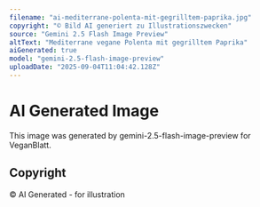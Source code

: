 ```yaml
---
filename: "ai-mediterrane-polenta-mit-gegrilltem-paprika.jpg"
copyright: "© Bild AI generiert zu Illustrationszwecken"
source: "Gemini 2.5 Flash Image Preview"
altText: "Mediterrane vegane Polenta mit gegrilltem Paprika"
aiGenerated: true
model: "gemini-2.5-flash-image-preview"
uploadDate: "2025-09-04T11:04:42.128Z"
---
```


# AI Generated Image

This image was generated by gemini-2.5-flash-image-preview for VeganBlatt.

## Copyright
© AI Generated - for illustration

